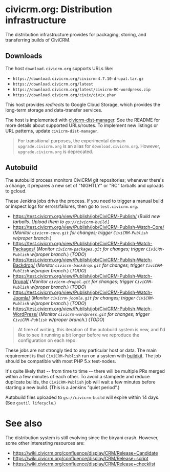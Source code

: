 # civicrm.org: Distribution infrastructure

The distribution infrastructure provides for packaging, storing, and
transferring builds of CiviCRM.

## Downloads

The host `download.civicrm.org` supports URLs like:

 * `https://download.civicrm.org/civicrm-4.7.10-drupal.tar.gz`
 * `https://download.civicrm.org/latest`
 * `https://download.civicrm.org/latest/civicrm-RC-wordpress.zip`
 * `https://download.civicrm.org/civix/civix.phar`

This host provides *redirects* to Google Cloud Storage, which provides the
long-term storage and data-transfer services.

The host is implemented with
[civicrm-dist-manager](https://github.com/civicrm/civicrm-dist-manager). 
See the README for more details about supported URLs/routes.  To implement
new listings or URL patterns, update `civicrm-dist-manager`.

> For transitional purposes, the experimental domain `upgrade.civicrm.org` is
> an alias for `download.civicrm.org`.  However, `upgrade.civicrm.org` is
> deprecated.

## Autobuild

The autobuild process monitors CiviCRM git repositories; whenever there's a
change, it prepares a new set of "NIGHTLY" or "RC" tarballs and uploads to
gcloud.

These Jenkins jobs drive the process.  If you need to trigger a manual build
or inspect logs for errors/failures, then go to `test.civicrm.org`.

 * https://test.civicrm.org/view/Publish/job/CiviCRM-Publish/ (_Build new tarballs. Upload them to `gs://civicrm-build`._)
 * https://test.civicrm.org/view/Publish/job/CiviCRM-Publish-Watch-Core/ (_Monitor `civicrm-core.git` for changes; trigger `CiviCRM-Publish` w/proper branch._)
 * https://test.civicrm.org/view/Publish/job/CiviCRM-Publish-Watch-Packages/ (_Monitor `civicrm-packages.git` for changes; trigger `CiviCRM-Publish` w/proper branch._) (_TODO_)
 * https://test.civicrm.org/view/Publish/job/CiviCRM-Publish-Watch-Backdrop/ (_Monitor `civicrm-backdrop.git` for changes; trigger `CiviCRM-Publish` w/proper branch._) (_TODO_)
 * https://test.civicrm.org/view/Publish/job/CiviCRM-Publish-Watch-Drupal/ (_Monitor `civicrm-drupal.git` for changes; trigger `CiviCRM-Publish` w/proper branch._) (_TODO_)
 * https://test.civicrm.org/view/Publish/job/CiviCRM-Publish-Watch-Joomla/ (_Monitor `civicrm-joomla.git` for changes; trigger `CiviCRM-Publish` w/proper branch._) (_TODO_)
 * https://test.civicrm.org/view/Publish/job/CiviCRM-Publish-Watch-WordPress/ (_Monitor `civicrm-wordpress.git` for changes; trigger `CiviCRM-Publish` w/proper branch._) (_TODO_)

> At time of writing, this iteration of the autobuild system is new, and I'd
> like to see it running a bit longer before we reproduce the configuration on
> each repo.

These jobs are not strongly tied to any particular host or data.  The main
requirement is that `CiviCRM-Publish` run on a system with
[buildkit](http://github.com/civicrm/civicrm-buildkit).  The job should be
compatible with most PHP 5.x test-nodes.

It's quite likely that -- from time to time -- there will be multiple PRs
merged within a few minutes of each other.  To avoid a stampede and reduce
duplicate builds, the `CiviCRM-Publish` job will wait a few minutes before
starting a new build.  (This is a Jenkins "quiet period".)

Autobuild files uploaded to `gs://civicrm-build` will expire within 14 days. 
(See `gsutil lifecycle`.)

# See also

The distribution system is still evolving since the biryani crash. However, some other interesting resources are:

 * https://wiki.civicrm.org/confluence/display/CRM/Release+Candidate
 * https://wiki.civicrm.org/confluence/display/CRM/Release+script
 * https://wiki.civicrm.org/confluence/display/CRM/Release+checklist
 
